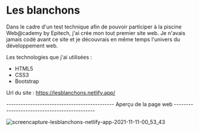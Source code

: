# Les blanchons

Dans le cadre d'un test technique afin de pouvoir participer à la piscine Web@cademy by Epitech, j'ai crée mon tout premier site web.
Je n'avais jamais codé avant ce site et je découvrais en même temps l'univers du développement web.

Les technologies que j'ai utilisées :

- HTML5
- CSS3
- Bootstrap

Url du site : https://lesblanchons.netlify.app/


--------------------------------------------- Aperçu de la page web ---------------------------------------------

![screencapture-lesblanchons-netlify-app-2021-11-11-00_53_43](https://user-images.githubusercontent.com/58372973/141212161-30cc3000-3f91-46a7-9773-3b83e66196b1.png)

